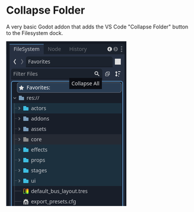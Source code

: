 # Collapse Folder

A very basic Godot addon that adds the VS Code "Collapse Folder" button to the Filesystem dock.

![Example image](example.png)
